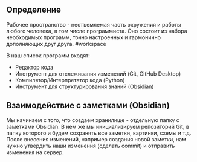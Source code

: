 ## Определение
Рабочее пространство - неотъемлемая часть окружения и работы любого человека, в том числе программиста. Оно состоит из набора необходимых программ, точно настроенных и гармонично дополняющих друг друга. #workspace

В наш список программ входят: 
- Редактор кода
- Инструмент для отслеживания изменений (Git, GitHub Desktop)
- Компилятор/Интерпретатор кода (Python)
- Инструмент для структурирования знаний (Obsidian)
## Взаимодействие с заметками (Obsidian)
Мы начинаем с того, что создаем хранилище - отдельную папку с заметками Obsidian. В нем же мы инициализируем репозиторий Git, в папку которого и будем сохранять все заметки, картинки, схемы и т.д. После внесения изменений, например создания новой заметки, нам нужно утвердить наши изменения (сделать commit) и отправить изменения на сервер.